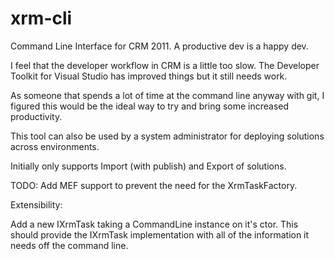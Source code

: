 xrm-cli
=======

Command Line Interface for CRM 2011.  A productive dev is a happy dev.

I feel that the developer workflow in CRM is a little too slow.  The Developer Toolkit for Visual Studio has improved things but it still needs work.

As someone that spends a lot of time at the command line anyway with git, I figured this would be the ideal way to try and bring some increased productivity.

This tool can also be used by a system administrator for deploying solutions across environments.

Initially only supports Import (with publish) and Export of solutions.

TODO: Add MEF support to prevent the need for the XrmTaskFactory.

Extensibility:

Add a new IXrmTask taking a CommandLine instance on it's ctor.  This should provide the IXrmTask implementation with all of the information it needs off the command line.

